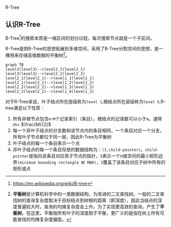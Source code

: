 R-Tree

## 认识R-Tree

B-Tree[^1]的搜索本质是一维区间的划分过程，每次搜索节点就是一个子区间。

R-Tree是把B-Tree的思想拓展到多维空间，采用了B-Tree分割空间的思想，是一棵用来存储高维数据的平衡树[^2]。



```mermaid
graph TB
level3(level3)-->level2_1(level2_1)
level3(level3)-->level2_2(level2_2)
level2_1(level2_1)-->level1_1(level1_1)
level2_1(level2_1)-->level1_2(level1_2)
level2_2(level2_2)-->level1_3(level1_3)
level2_2(level2_2)-->level1_4(level1_3)
```



对于R-Tree来说，叶子结点所在层级称为`level 1`,根结点所在层级称为`level h`,R-tree满足以下性质：

1. 所有非根节点包含`m`-`M`个记录索引（条目）。根结点的记录数可以小于`m`。通常 m= $\frac{M}{2}$
1. 每一个非叶子结点的分支数和该节点内的条目相同，一个条目对应一个分支，所有叶子节点都位于同一层，因此R-Tree为平衡树
1. 叶子结点的每一个条目表示一个点
1. 非叶子结点的每一个条目存放的数据结构为：`(I,child-pointer)`。`child-pointer`是指向该条目对应孩子节点的指针，`I`表示一个n维空间的最小矩形边界`(minimum bounding rectangle 即 MBR)`，`I`覆盖了该条目对应子树中所有的矩形或点



[^1]:https://en.wikipedia.org/wiki/B-tree
[^2]:**平衡树**是计算机科学中的一类数据结构，为改进的二叉查找树。一般的二叉查找树的查询复杂度取决于目标结点到树根的距离（即深度），因此当结点的深度普遍较大时，查询的均摊复杂度会上升。为了实现更高效的查询，产生了**平衡树**。在这里，平衡指所有叶子的深度趋于平衡，更广义的是指在树上所有可能查找的均摊复杂度偏低。

